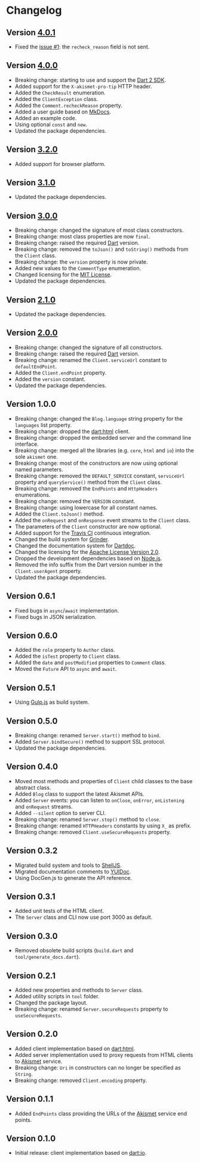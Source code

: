 # Changelog

## Version [4.0.1](https://github.com/cedx/akismet.dart/compare/v4.0.0...v4.0.1)
- Fixed the [issue #1](https://github.com/cedx/akismet.dart/issues/1): the `recheck_reason` field is not sent.

## Version [4.0.0](https://github.com/cedx/akismet.dart/compare/v3.2.0...v4.0.0)
- Breaking change: starting to use and support the [Dart 2 SDK](https://dart.dev/tools/sdk).
- Added support for the `X-akismet-pro-tip` HTTP header.
- Added the `CheckResult` enumeration.
- Added the `ClientException` class.
- Added the `Comment.recheckReason` property.
- Added a user guide based on [MkDocs](http://www.mkdocs.org).
- Added an example code.
- Using optional `const` and `new`.
- Updated the package dependencies.

## Version [3.2.0](https://github.com/cedx/akismet.dart/compare/v3.1.0...v3.2.0)
- Added support for browser platform.

## Version [3.1.0](https://github.com/cedx/akismet.dart/compare/v3.0.0...v3.1.0)
- Updated the package dependencies.

## Version [3.0.0](https://github.com/cedx/akismet.dart/compare/v2.1.0...v3.0.0)
- Breaking change: changed the signature of most class constructors.
- Breaking change: most class properties are now `final`.
- Breaking change: raised the required [Dart](https://dart.dev) version.
- Breaking change: removed the `toJson()` and `toString()` methods from the `Client` class.
- Breaking change: the `version` property is now private.
- Added new values to the `CommentType` enumeration.
- Changed licensing for the [MIT License](https://opensource.org/licenses/MIT).
- Updated the package dependencies.

## Version [2.1.0](https://github.com/cedx/akismet.dart/compare/v2.0.0...v2.1.0)
- Updated the package dependencies.

## Version [2.0.0](https://github.com/cedx/akismet.dart/compare/v1.0.0...v2.0.0)
- Breaking change: changed the signature of all constructors.
- Breaking change: raised the required [Dart](https://dart.dev) version.
- Breaking change: renamed the `Client.serviceUrl` constant to `defaultEndPoint`.
- Added the `Client.endPoint` property.
- Added the `version` constant.
- Updated the package dependencies.

## Version 1.0.0
- Breaking change: changed the `Blog.language` string property for the `languages` list property.
- Breaking change: dropped the [dart:html](https://api.dart.dev/stable/dart-html/dart-html-library.html) client.
- Breaking change: dropped the embedded server and the command line interface.
- Breaking change: merged all the libraries (e.g. `core`, `html` and `io`) into the sole `akismet` one.
- Breaking change: most of the constructors are now using optional named parameters.
- Breaking change: removed the `DEFAULT_SERVICE` constant, `serviceUrl` property and `queryService()` method from the `Client` class.
- Breaking change: removed the `EndPoints` and `HttpHeaders` enumerations.
- Breaking change: removed the `VERSION` constant.
- Breaking change: using lowercase for all constant names.
- Added the `Client.toJson()` method.
- Added the `onRequest` and `onResponse` event streams to the `Client` class.
- The parameters of the `Client` constructor are now optional.
- Added support for the [Travis CI](https://travis-ci.com) continuous integration.
- Changed the build system for [Grinder](https://google.github.io/grinder.dart).
- Changed the documentation system for [Dartdoc](https://dart.dev/tools/dartdoc).
- Changed the licensing for the [Apache License Version 2.0](http://www.apache.org/licenses/LICENSE-2.0).
- Dropped the development dependencies based on [Node.js](https://nodejs.org).
- Removed the info suffix from the Dart version number in the `Client.userAgent` property.
- Updated the package dependencies.

## Version 0.6.1
- Fixed bugs in `async`/`await` implementation.
- Fixed bugs in JSON serialization.

## Version 0.6.0
- Added the `role` property to `Author` class.
- Added the `isTest` property to `Client` class.
- Added the `date` and `postModified` properties to `Comment` class.
- Moved the `Future` API to `async` and `await`.

## Version 0.5.1
- Using [Gulp.js](https://gulpjs.com) as build system.

## Version 0.5.0
- Breaking change: renamed `Server.start()` method to `bind`.
- Added `Server.bindSecure()` method to support SSL protocol.
- Updated the package dependencies.

## Version 0.4.0
- Moved most methods and properties of `Client` child classes to the base abstract class.
- Added `Blog` class to support the latest Akismet APIs.
- Added `Server` events: you can listen to `onClose`, `onError`, `onListening` and `onRequest` streams.
- Added `--silent` option to server CLI.
- Breaking change: renamed `Server.stop()` method to `close`.
- Breaking change: renamed `HTTPHeaders` constants by using `X_` as prefix.
- Breaking change: removed `Client.useSecureRequests` property.

## Version 0.3.2
- Migrated build system and tools to [ShellJS](http://shelljs.org).
- Migrated documentation comments to [YUIDoc](http://yui.github.io/yuidoc).
- Using DocGen.js to generate the API reference.

## Version 0.3.1
- Added unit tests of the HTML client.
- The `Server` class and CLI now use port 3000 as default.

## Version 0.3.0
- Removed obsolete build scripts (`build.dart` and `tool/generate_docs.dart`).

## Version 0.2.1
- Added new properties and methods to `Server` class.
- Added utility scripts in `tool` folder.
- Changed the package layout.
- Breaking change: renamed `Server.secureRequests` property to `useSecureRequests`.

## Version 0.2.0
- Added client implementation based on [dart:html](https://api.dart.dev/stable/dart-html/dart-html-library.html).
- Added server implementation used to proxy requests from HTML clients to [Akismet](https://akismet.com) service.
- Breaking change: `Uri` in constructors can no longer be specified as `String`.
- Breaking change: removed `Client.encoding` property.

## Version 0.1.1
- Added `EndPoints` class providing the URLs of the [Akismet](https://akismet.com) service end points.

## Version 0.1.0
- Initial release: client implementation based on [dart:io](https://api.dart.dev/stable/dart-io/dart-io-library.html).
